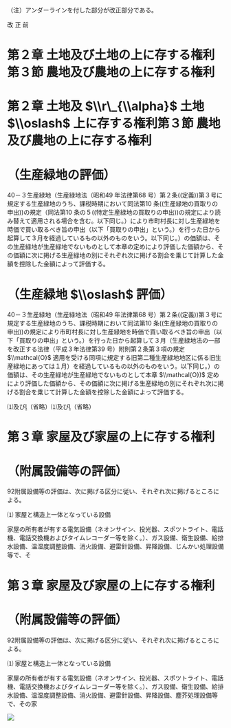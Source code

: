 （注）アンダーラインを付した部分が改正部分である。

改 正 前

# 第２章 土地及び土地の上に存する権利第３節 農地及び農地の上に存する権利

# 第２章 土地及 $\\r\_{\\alpha}$ 土地 $\\oslash$ 上に存する権利第３節 農地及び農地の上に存する権利

# （生産緑地の評価）

40－３生産緑地（生産緑地法（昭和49 年法律第68 号）第２条((定義))第３号に規定する生産緑地のうち、課税時期において同法第10 条((生産緑地の買取りの申出))の規定（同法第10 条の５((特定生産緑地の買取りの申出))の規定により読み替えて適用される場合を含む。以下同じ。）により市町村長に対し生産緑地を時価で買い取るべき旨の申出（以下「買取りの申出」という。）を行った日から起算して３月を経過しているもの以外のものをいう。以下同じ。）の価額は、その生産緑地が生産緑地でないものとして本章の定めにより評価した価額から、その価額に次に掲げる生産緑地の別にそれぞれ次に掲げる割合を乗じて計算した金額を控除した金額によって評価する。

# （生産緑地 $\\oslash$ 評価）

40－３生産緑地（生産緑地法（昭和49 年法律第68 号）第２条((定義))第３号に規定する生産緑地のうち、課税時期において同法第10 条((生産緑地の買取りの申出))の規定により市町村長に対し生産緑地を時価で買い取るべき旨の申出（以下「買取りの申出」という。）を行った日から起算して３月（生産緑地法の一部を改正する法律（平成３年法律第39 号）附則第２条第３項の規定 $\\mathcal{O}$ 適用を受ける同項に規定する旧第二種生産緑地地区に係る旧生産緑地にあっては１月）を経過しているもの以外のものをいう。以下同じ。）の価額は、その生産緑地が生産緑地でないものとして本章 $\\mathcal{O})$ 定めにより評価した価額から、その価額に次に掲げる生産緑地の別にそれぞれ次に掲げる割合を乗じて計算した金額を控除した金額によって評価する。

⑴及び（省略）⑴及び（省略）

# 第３章 家屋及び家屋の上に存する権利

# （附属設備等の評価）

92附属設備等の評価は、次に掲げる区分に従い、それぞれ次に掲げるところによる。

⑴ 家屋と構造上一体となっている設備

家屋の所有者が有する電気設備（ネオンサイン、投光器、スポツトライト、電話機、電話交換機およびタイムレコーダー等を除く。）、ガス設備、衛生設備、給排水設備、温湿度調整設備、消火設備、避雷針設備、昇降設備、じんかい処理設備等で、そ

# 第３章 家屋及び家屋の上に存する権利

# （附属設備等の評価）

92附属設備等の評価は、次に掲げる区分に従い、それぞれ次に掲げるところによる。

⑴ 家屋と構造上一体となっている設備

家屋の所有者が有する電気設備（ネオンサイン、投光器、スポツトライト、電話機、電話交換機およびタイムレコーダー等を除く。）、ガス設備、衛生設備、給排水設備、温湿度調整設備、消火設備、避雷針設備、昇降設備、塵芥処理設備等で、その家

![](https://www.nta.go.jp/tmp/259679b7-3558-47e8-b37b-5e44e24438f4/images/c088d8f54015e4d7792e4019caac82d978e6cff8d758e22f0e8e263fa0c1e62e.jpg)